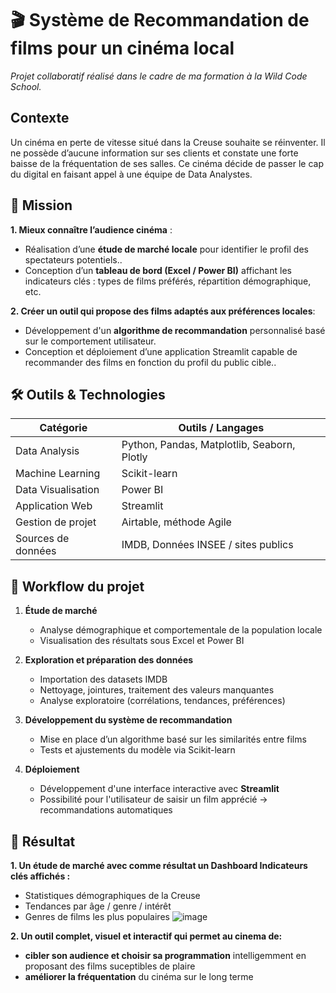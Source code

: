 # 🎬 Système de Recommandation de films pour un cinéma local
*Projet collaboratif réalisé dans le cadre de ma formation à la Wild Code School.*
## Contexte

Un cinéma en perte de vitesse situé dans la Creuse souhaite se réinventer. Il ne possède d’aucune information sur ses clients et constate une forte baisse de la fréquentation de ses salles.
Ce cinéma décide de passer le cap du digital en faisant appel à une équipe de Data Analystes.

## 🎯 Mission

**1. Mieux connaître l’audience cinéma** :  
-  Réalisation d’une **étude de marché locale** pour identifier le profil des spectateurs potentiels..  
-  Conception d’un **tableau de bord (Excel / Power BI)** affichant les indicateurs clés : types de films préférés, répartition démographique, etc.

**2. Créer un outil qui propose des films adaptés aux préférences locales**:   
-  Développement d'un **algorithme de recommandation** personnalisé basé sur le comportement utilisateur.  
-  Conception et déploiement d’une application Streamlit capable de recommander des films en fonction du profil du public cible..  


## 🛠️ Outils & Technologies

| Catégorie                    | Outils / Langages |
|-----------------------------|-------------------|
| Data Analysis               | Python, Pandas, Matplotlib, Seaborn, Plotly |
| Machine Learning            | Scikit-learn |
| Data Visualisation          | Power BI | Excel
| Application Web             | Streamlit |
| Gestion de projet           | Airtable, méthode Agile |
| Sources de données          | IMDB, Données INSEE / sites publics |


## 🔄 Workflow du projet

1. **Étude de marché**
   - Analyse démographique et comportementale de la population locale
   - Visualisation des résultats sous Excel et Power BI

2. **Exploration et préparation des données**
   - Importation des datasets IMDB
   - Nettoyage, jointures, traitement des valeurs manquantes
   - Analyse exploratoire (corrélations, tendances, préférences)

3. **Développement du système de recommandation**
   - Mise en place d’un algorithme basé sur les similarités entre films
   - Tests et ajustements du modèle via Scikit-learn

4. **Déploiement**
   - Développement d'une interface interactive avec **Streamlit**
   - Possibilité pour l'utilisateur de saisir un film apprécié → recommandations automatiques

## 🚀 Résultat
**1. Un étude de marché avec comme résultat un Dashboard Indicateurs clés affichés :**  
- Statistiques démographiques de la Creuse
- Tendances par âge / genre / intérêt
- Genres de films les plus populaires
  ![image](https://github.com/user-attachments/assets/1cbb5175-b5b0-440c-b14a-e1b9d7afeb53)

**2. Un outil complet, visuel et interactif qui permet au cinema de:**  
- **cibler son audience et choisir sa programmation** intelligemment en proposant des films suceptibles de plaire
- **améliorer la fréquentation** du cinéma sur le long terme

